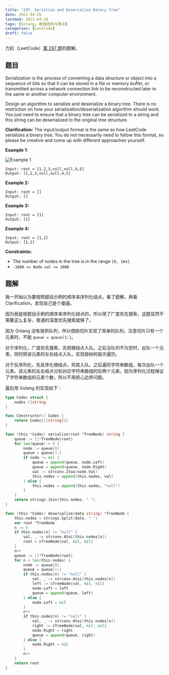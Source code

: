 ```yaml
---
title: "297. Serialize and Deserialize Binary Tree"
date: 2021-04-28
lastmod: 2021-04-28
tags: [Golang, 数据结构与算法]
categories: [LeetCode]
draft: false
---
```


力扣（LeetCode）[第 297 题](https://leetcode-cn.com/problems/serialize-and-deserialize-binary-tree)的题解。

<!--more-->

## 题目

Serialization is the process of converting a data structure or object into a sequence of bits so that it can be stored in a file or memory buffer, or transmitted across a network connection link to be reconstructed later in the same or another computer environment.

Design an algorithm to serialize and deserialize a binary tree. There is no restriction on how your serialization/deserialization algorithm should work. You just need to ensure that a binary tree can be serialized to a string and this string can be deserialized to the original tree structure.

**Clarification:** The input/output format is the same as how LeetCode serializes a binary tree. You do not necessarily need to follow this format, so please be creative and come up with different approaches yourself.

**Example 1:**

![Example 1](/images/leetcode/daily/297-serialize-and-deserialize-binary-tree/serdeser.jpg)

```text
Input: root = [1,2,3,null,null,4,5]
Output: [1,2,3,null,null,4,5]
```

**Example 2:**

```text
Input: root = []
Output: []
```

**Example 3:**

```text
Input: root = [1]
Output: [1]
```

**Example 4:**

```text
Input: root = [1,2]
Output: [1,2]
```

**Constraints:**

- The number of nodes in the tree is in the range `[0, 104]`.
- `-1000 <= Node.val <= 1000`

## 题解

我一开始以为要按照题目示例的顺序来序列化结点，看了题解，再看 Clarification，发现自己是个傻逼。

因为我是按题目示例的顺序来序列化结点的，所以用了广度优先搜索，这题显然不需要这么复杂，普通的深度优先搜索就够了。

因为 Golang 没有提供队列，所以借助切片实现了简单的队列，注意切片只有一个元素时，不能 `queue = queue[1:]`。

对于序列化，广度优先搜索，先把根结点入队。之后当队列不为空时，出队一个元素，同时把该元素的左右结点入队，实现按树的层次遍历。

对于反序列化，先反序化根结点，将其入队。之后遍历字符串数组，每次出队一个元素，该元素的左右结点分别对应字符串数组的后两个元素。因为序列化过程保证了字符串数组的元素个数，所以不用担心边界问题。

最后用 Golang 的实现如下：

```go
type Codec struct {
    nodes []string
}

func Constructor() Codec {
    return Codec{[]string{}}
}

func (this *Codec) serialize(root *TreeNode) string {
    queue := []*TreeNode{root}
    for len(queue) > 0 {
        node := queue[0]
        queue = queue[1:]
        if node != nil {
            queue = append(queue, node.Left)
            queue = append(queue, node.Right)
            val := strconv.Itoa(node.Val)
            this.nodes = append(this.nodes, val)
        } else {
            this.nodes = append(this.nodes, "null")
        }
    }
    return strings.Join(this.nodes, " ")
}

func (this *Codec) deserialize(data string) *TreeNode {
    this.nodes = strings.Split(data, " ")
    var root *TreeNode
    n := 0
    if this.nodes[n] != "null" {
        val, _ := strconv.Atoi(this.nodes[n])
        root = &TreeNode{val, nil, nil}
    }
    n++
    queue := []*TreeNode{root}
    for n < len(this.nodes) {
        node := queue[0]
        queue = queue[1:]
        if this.nodes[n] != "null" {
            val, _ := strconv.Atoi(this.nodes[n])
            left := &TreeNode{val, nil, nil}
            node.Left = left
            queue = append(queue, left)
        } else {
            node.Left = nil
        }
        n++
        if this.nodes[n] != "null" {
            val, _ := strconv.Atoi(this.nodes[n])
            right := &TreeNode{val, nil, nil}
            node.Right = right
            queue = append(queue, right)
        } else {
            node.Right = nil
        }
        n++
    }
    return root
}
```
